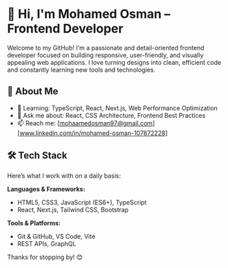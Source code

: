 # 👋 Hi, I'm Mohamed Osman – Frontend Developer

Welcome to my GitHub! I'm a passionate and detail-oriented frontend developer focused on building responsive, user-friendly, and visually appealing web applications. I love turning designs into clean, efficient code and constantly learning new tools and technologies.

## 🚀 About Me

- 🌱 Learning: TypeScript, React, Next.js, Web Performance Optimization
- 💬 Ask me about: React, CSS Architecture, Frontend Best Practices
- 📫 Reach me: [mohaamedosman97@gmail.com] [www.linkedin.com/in/mohamed-osman-107872228]

## 🛠️ Tech Stack

Here’s what I work with on a daily basis:

**Languages & Frameworks:**
- HTML5, CSS3, JavaScript (ES6+), TypeScript
- React, Next.js, Tailwind CSS, Bootstrap

**Tools & Platforms:**
- Git & GitHub, VS Code, Vite
- REST APIs, GraphQL

Thanks for stopping by! 😊  

